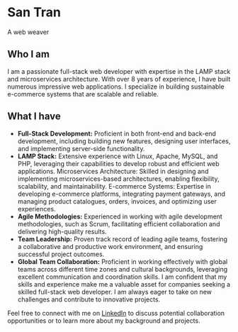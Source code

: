 # San Tran
A web weaver

## Who I am
I am a passionate full-stack web developer with expertise in the LAMP stack and microservices architecture. With over 8 years of experience, I have built numerous impressive web applications. I specialize in building sustainable e-commerce systems that are scalable and reliable.

## What I have
- **Full-Stack Development:** Proficient in both front-end and back-end development, including building new features, designing user interfaces, and implementing server-side functionality.
- **LAMP Stack:** Extensive experience with Linux, Apache, MySQL, and PHP, leveraging their capabilities to develop robust and efficient web applications.
Microservices Architecture: Skilled in designing and implementing microservices-based architectures, enabling flexibility, scalability, and maintainability.
E-commerce Systems: Expertise in developing e-commerce platforms, integrating payment gateways, and managing product catalogues, orders, invoices, and optimizing user experiences.
- **Agile Methodologies:** Experienced in working with agile development methodologies, such as Scrum, facilitating efficient collaboration and delivering high-quality results.
- **Team Leadership:** Proven track record of leading agile teams, fostering a collaborative and productive work environment, and ensuring successful project outcomes.
- **Global Team Collaboration:** Proficient in working effectively with global teams across different time zones and cultural backgrounds, leveraging excellent communication and coordination skills.
I am confident that my skills and experience make me a valuable asset for companies seeking a skilled full-stack web developer. I am always eager to take on new challenges and contribute to innovative projects.

Feel free to connect with me on <a href="https://www.linkedin.com/in/trannamsan/" target="_blank">LinkedIn</a> to discuss potential collaboration opportunities or to learn more about my background and projects.
